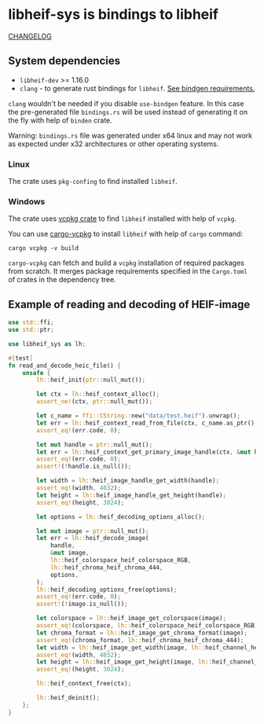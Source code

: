 # libheif-sys is bindings to libheif

[CHANGELOG](https://github.com/Cykooz/libheif-sys/blob/master/CHANGELOG.md)

## System dependencies

- `libheif-dev` >= 1.16.0
- `clang` - to generate rust bindings for `libheif`.
  [See bindgen requirements.](https://rust-lang.github.io/rust-bindgen/requirements.html)

`clang` wouldn't be needed if you disable `use-bindgen` feature.
In this case the pre-generated file `bindings.rs` will be used
instead of generating it on the fly with help of `binden` crate.

Warning: `bindings.rs` file was generated under x64 linux and may
not work as expected under x32 architectures or other operating systems.

### Linux

The crate uses `pkg-confing` to find installed `libheif`.

### Windows

The crate uses [vcpkg crate](https://crates.io/crates/vcpkg)
to find `libheif` installed with help of `vcpkg`.

You can use [cargo-vcpkg](https://crates.io/crates/cargo-vcpkg)
to install `libheif` with help of `cargo` command:

```shell
cargo vcpkg -v build
```

`cargo-vcpkg` can fetch and build a `vcpkg` installation of required
packages from scratch. It merges package requirements specified in
the `Cargo.toml` of crates in the dependency tree.

## Example of reading and decoding of HEIF-image

```rust
use std::ffi;
use std::ptr;

use libheif_sys as lh;

#[test]
fn read_and_decode_heic_file() {
    unsafe {
        lh::heif_init(ptr::null_mut());

        let ctx = lh::heif_context_alloc();
        assert_ne!(ctx, ptr::null_mut());

        let c_name = ffi::CString::new("data/test.heif").unwrap();
        let err = lh::heif_context_read_from_file(ctx, c_name.as_ptr(), ptr::null());
        assert_eq!(err.code, 0);

        let mut handle = ptr::null_mut();
        let err = lh::heif_context_get_primary_image_handle(ctx, &mut handle);
        assert_eq!(err.code, 0);
        assert!(!handle.is_null());

        let width = lh::heif_image_handle_get_width(handle);
        assert_eq!(width, 4032);
        let height = lh::heif_image_handle_get_height(handle);
        assert_eq!(height, 3024);

        let options = lh::heif_decoding_options_alloc();

        let mut image = ptr::null_mut();
        let err = lh::heif_decode_image(
            handle,
            &mut image,
            lh::heif_colorspace_heif_colorspace_RGB,
            lh::heif_chroma_heif_chroma_444,
            options,
        );
        lh::heif_decoding_options_free(options);
        assert_eq!(err.code, 0);
        assert!(!image.is_null());

        let colorspace = lh::heif_image_get_colorspace(image);
        assert_eq!(colorspace, lh::heif_colorspace_heif_colorspace_RGB);
        let chroma_format = lh::heif_image_get_chroma_format(image);
        assert_eq!(chroma_format, lh::heif_chroma_heif_chroma_444);
        let width = lh::heif_image_get_width(image, lh::heif_channel_heif_channel_R);
        assert_eq!(width, 4032);
        let height = lh::heif_image_get_height(image, lh::heif_channel_heif_channel_R);
        assert_eq!(height, 3024);

        lh::heif_context_free(ctx);

        lh::heif_deinit();
    };
}
```
